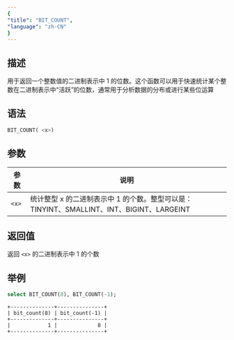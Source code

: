 ```yaml
---
{
"title": "BIT_COUNT",
"language": "zh-CN"
}
---
```


## 描述
用于返回一个整数值的二进制表示中 1 的位数。这个函数可以用于快速统计某个整数在二进制表示中“活跃”的位数，通常用于分析数据的分布或进行某些位运算

## 语法
```sql
BIT_COUNT( <x>)
```

## 参数
| 参数    | 说明 |
|-------| -- |
| `<x>` | 统计整型 x 的二进制表示中 1 的个数。整型可以是：TINYINT、SMALLINT、INT、BIGINT、LARGEINT |

## 返回值

返回 `<x>` 的二进制表示中 1 的个数

## 举例
```sql
select BIT_COUNT(8), BIT_COUNT(-1);
```
```text
+--------------+---------------+
| bit_count(8) | bit_count(-1) |
+--------------+---------------+
|            1 |             8 |
+--------------+---------------+
```